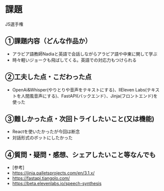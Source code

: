 # 課題
JS選手権
## ①課題内容（どんな作品か）
- アラビア語教師Nadiaと英語で会話しながらアラビア語や中東に関して学ぶ
- 時々軽いジョークも飛ばしてくる。英語での対応力もつけられる
## ②工夫した点・こだわった点
- OpenAi&Whisper(やりとりや音声をテキストにする)、llEleven Labs(テキストを人間風音声にする)、FastAPI(バックエンド）、Jinja(フロントエンド)を使った
## ③難しかった点・次回トライしたいこと(又は機能)
- Reactを使いたかったが今回は断念
- 対話形式のボットにしたかった
## ④質問・疑問・感想、シェアしたいこと等なんでも
- [参考]
- https://jinja.palletsprojects.com/en/3.1.x/
- https://fastapi.tiangolo.com/
- https://beta.elevenlabs.io/speech-synthesis

